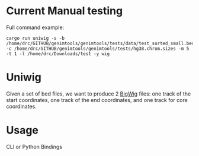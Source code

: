 # Current Manual testing

Full command example:
```
cargo run uniwig -s -b /home/drc/GITHUB/genimtools/genimtools/tests/data/test_sorted_small.bed -c /home/drc/GITHUB/genimtools/genimtools/tests/hg38.chrom.sizes -m 5 -t 1 -l /home/drc/Downloads/test -y wig

```

# Uniwig

Given a set of bed files, we want to produce 2 [BigWig](http://genome.ucsc.edu/goldenPath/help/bigWig.html) files: one track of the start coordinates, one track of the end coordinates, and one track for core coordinates.

# Usage

CLI or Python Bindings